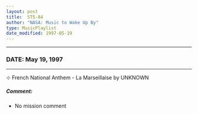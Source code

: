 ```yaml
---
layout: post
title:  STS-84
author: "NASA: Music to Wake Up By"
type: MusicPlaylist
date_modified: 1997-05-19
---
```


----
### DATE: May 19, 1997
----
⊹ French National Anthem - La Marseillaise by UNKNOWN

##### Comment:
* No mission comment
